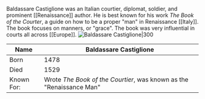 Baldassare Castiglione was an Italian courtier, diplomat, soldier, and prominent [[Renaissance]] author. He is best known for his work *The Book of the Courter*, a guide on how to be a proper "man" in Renaissance [[Italy]]. The book focuses on manners, or "grace". The book was very influential in courts all across [[Europe]].
![Baldassare Castiglione|300](https://upload.wikimedia.org/wikipedia/commons/thumb/9/94/Baldassare_Castiglione%2C_by_Raffaello_Sanzio%2C_from_C2RMF_retouched.jpg/220px-Baldassare_Castiglione%2C_by_Raffaello_Sanzio%2C_from_C2RMF_retouched.jpg)

| Name         | Baldassare Castiglione                                               |
| ------------ | -------------------------------------------------------------------- |
| Born         | 1478                                                                 |
| Died         | 1529                                                                 |
| Known For: | Wrote *The Book of the Courtier*, was known as the "Renaissance Man" |
